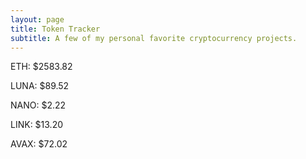 ```yaml
---
layout: page
title: Token Tracker
subtitle: A few of my personal favorite cryptocurrency projects.
---
```


<!--BEGINCRYPTOINPUT-->
ETH: $2583.82

LUNA: $89.52

NANO: $2.22

LINK: $13.20

AVAX: $72.02

<!--ENDCRYPTOINPUT-->
